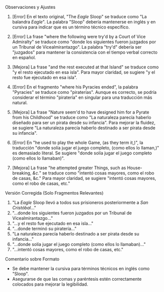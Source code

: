 Observaciones y Ajustes

1. [Error] En el texto original, "The _Eagle_ Sloop" se traduce como "La balandra *Eagle*". La palabra "Sloop" debería mantenerse en inglés y en cursiva para indicar que es un término técnico específico. 
   
2. [Error] La frase "where the following were try'd by a Court of Vice Admiralty" se traduce como "donde los siguientes fueron juzgados por un Tribunal de Vicealmirantazgo". La palabra "try'd" debería ser "juzgados" para mantener la consistencia con el tiempo verbal correcto en español.

3. [Mejora] La frase "and the rest executed at that Island" se traduce como "y el resto ejecutado en esa isla". Para mayor claridad, se sugiere "y el resto fue ejecutado en esa isla".

4. [Error] En el fragmento "where his Pyracies ended", la palabra "Pyracies" se traduce como "piraterías". Aunque es correcto, se podría considerar el término "piratería" en singular para una traducción más natural.

5. [Mejora] La frase "Nature seem'd to have designed him for a Pyrate from his Childhood" se traduce como "La naturaleza parecía haberlo diseñado para ser un pirata desde su infancia". Para mejorar la fluidez, se sugiere "La naturaleza parecía haberlo destinado a ser pirata desde su infancia".

6. [Error] En "he used to play the whole Game, (as they term it,)", la traducción "donde solía jugar el juego completo, (como ellos lo llaman,)" es demasiado literal. Se sugiere "donde solía jugar el juego completo (como ellos lo llamaban)".

7. [Mejora] La frase "he attempted greater Things, such as House-breaking, _&c._" se traduce como "intentó cosas mayores, como el robo de casas, &c." Para mayor claridad, se sugiere "intentó cosas mayores, como el robo de casas, etc."

Versión Corregida (Solo Fragmentos Relevantes)

1. "La *Eagle* Sloop llevó a todos sus prisioneros posteriormente a *San Cristóbal*..."
2. "...donde los siguientes fueron juzgados por un Tribunal de Vicealmirantazgo..."
3. "...y el resto fue ejecutado en esa isla..."
4. "...donde terminó su piratería..."
5. "La naturaleza parecía haberlo destinado a ser pirata desde su infancia..."
6. "...donde solía jugar el juego completo (como ellos lo llamaban)..."
7. "...intentó cosas mayores, como el robo de casas, etc."

Comentario sobre Formato

- Se debe mantener la cursiva para términos técnicos en inglés como "Sloop".
- Asegurarse de que las comas y paréntesis estén correctamente colocados para mejorar la legibilidad.